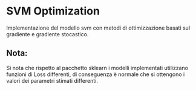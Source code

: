 # SVM Optimization

Implementazione del modello svm con metodi di ottimizzazione basati sul gradiente e gradiente stocastico.

## Nota:
Si nota che rispetto al pacchetto sklearn i modelli implementati utilizzano funzioni di Loss differenti, di conseguenza è normale che
si ottengono i valori dei parametri stimati differenti.
